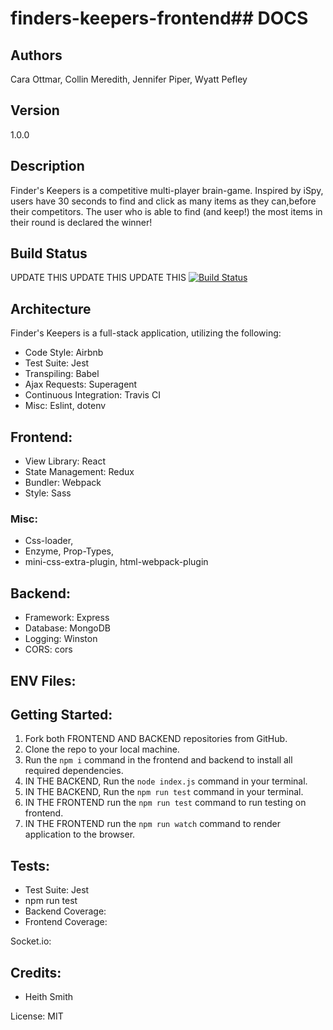 # finders-keepers-frontend## DOCS

## Authors

Cara Ottmar, Collin Meredith, Jennifer Piper, Wyatt Pefley

## Version

1.0.0

## Description

Finder's Keepers is a competitive multi-player brain-game. Inspired by iSpy, users have 30 seconds to find and click as many items as they can,before their competitors. The user who is able to find (and keep!) the most items in their round is declared the winner!

## Build Status

UPDATE THIS UPDATE THIS UPDATE THIS
[![Build Status](https://travis-ci.org/spyosaurus/finders-keepers-frontend.svg?branch=master)](https://travis-ci.org/spyosaurus/finders-keepers-frontend)

## Architecture
Finder's Keepers is a full-stack application, utilizing the following:

- Code Style: Airbnb
- Test Suite: Jest
- Transpiling: Babel
- Ajax Requests: Superagent
- Continuous Integration: Travis CI
- Misc: Eslint, dotenv

## Frontend:
- View Library: React
- State Management: Redux
- Bundler: Webpack
- Style: Sass
### Misc: 
- Css-loader,
- Enzyme, Prop-Types,
- mini-css-extra-plugin, html-webpack-plugin

## Backend:
- Framework: Express
- Database: MongoDB
- Logging: Winston
- CORS: cors

## ENV Files:

## Getting Started:
1. Fork both FRONTEND AND BACKEND repositories from GitHub.
2. Clone the repo to your local machine.
3. Run the ```npm i``` command in the frontend and backend to install all required dependencies.
4. IN THE BACKEND, Run the ```node index.js``` command in your terminal.
5. IN THE BACKEND, Run the ```npm run test``` command in your terminal.
6. IN THE FRONTEND run the ```npm run test``` command to run testing on frontend.
7. IN THE FRONTEND run the ```npm run watch``` command to render application to the browser. 








## Tests:
- Test Suite: Jest
- npm run test
- Backend Coverage:
- Frontend Coverage:

Socket.io:

## Credits: 
- Heith Smith

License: MIT
